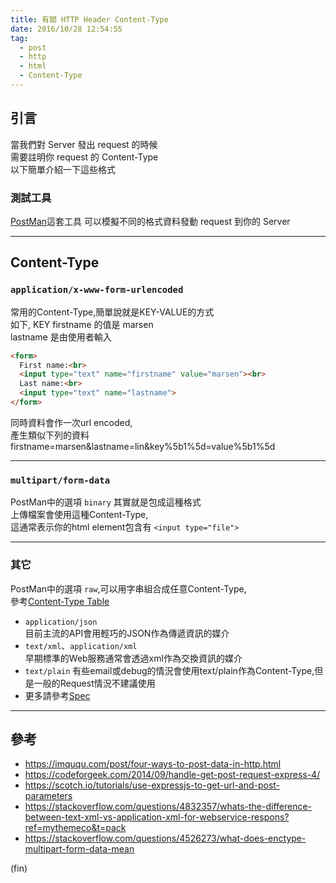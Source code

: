 ```yaml
---
title: 有關 HTTP Header Content-Type
date: 2016/10/28 12:54:55
tag:
  - post
  - http
  - html
  - Content-Type
---
```

## 引言
當我們對 Server 發出 request 的時候  
需要註明你 request 的 Content-Type   
以下簡單介紹一下這些格式  

### 測試工具

[PostMan](https://www.getpostman.com/)這套工具
可以模擬不同的格式資料發動 request 到你的 Server

---

## Content-Type

### `application/x-www-form-urlencoded`
常用的Content-Type,簡單說就是KEY-VALUE的方式  
如下, KEY firstname 的值是 marsen  
lastname 是由使用者輸入

```html
<form>
  First name:<br>
  <input type="text" name="firstname" value="marsen"><br>
  Last name:<br>
  <input type="text" name="lastname">
</form>
```
同時資料會作一次url encoded,  
產生類似下列的資料
firstname=marsen&lastname=lin&key%5b1%5d=value%5b1%5d

---

### `multipart/form-data` 

PostMan中的選項 `binary` 其實就是包成這種格式   
上傳檔案會使用這種Content-Type,  
這通常表示你的html element包含有 `<input type="file">` 

---

###  其它
PostMan中的選項 `raw`,可以用字串組合成任意Content-Type,  
參考[Content-Type Table](http://www.freeformatter.com/mime-types-list.html)  
- `application/json`  
目前主流的API會用輕巧的JSON作為傳遞資訊的媒介  
- `text/xml`、`application/xml`  
早期標準的Web服務通常會透過xml作為交換資訊的媒介  
- `text/plain` 
有些email或debug的情況會使用text/plain作為Content-Type,但是一般的Request情況不建議使用  
- 更多請參考[Spec](https://www.w3.org/TR/html5/forms.html#text/plain-encoding-algorithm)   

---

## 參考
- https://imququ.com/post/four-ways-to-post-data-in-http.html
- https://codeforgeek.com/2014/09/handle-get-post-request-express-4/
- https://scotch.io/tutorials/use-expressjs-to-get-url-and-post-parameters
- https://stackoverflow.com/questions/4832357/whats-the-difference-between-text-xml-vs-application-xml-for-webservice-respons?ref=mythemeco&t=pack
- https://stackoverflow.com/questions/4526273/what-does-enctype-multipart-form-data-mean

(fin)